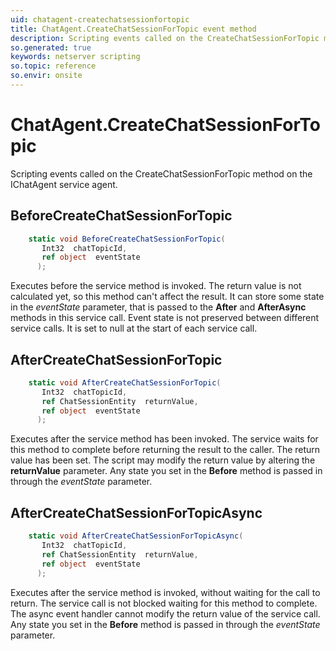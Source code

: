 ```yaml
---
uid: chatagent-createchatsessionfortopic
title: ChatAgent.CreateChatSessionForTopic event method
description: Scripting events called on the CreateChatSessionForTopic method on the ChatAgent service agent.
so.generated: true
keywords: netserver scripting
so.topic: reference
so.envir: onsite
---
```

# ChatAgent.CreateChatSessionForTopic

Scripting events called on the <see cref='M:IChatAgent.CreateChatSessionForTopic'>CreateChatSessionForTopic</see> method on the <see cref='IChatAgent'>IChatAgent</see>  service agent.

## BeforeCreateChatSessionForTopic
```cs
    static void BeforeCreateChatSessionForTopic(
       Int32  chatTopicId,
       ref object  eventState
      );
```
Executes before the service method is invoked.
The return value is not calculated yet, so this method can't affect the result.
It can store some state in the *eventState* parameter, that is passed to the **After** and **AfterAsync** methods in this service call.
Event state is not preserved between different service calls. It is set to null at the start of each service call.
## AfterCreateChatSessionForTopic
```cs
    static void AfterCreateChatSessionForTopic(
       Int32  chatTopicId,
       ref ChatSessionEntity  returnValue,
       ref object  eventState
      );
```
Executes after the service method has been invoked. The service waits for this method to complete before returning the result to the caller.
The return value has been set. The script may modify the return value by altering the **returnValue** parameter.
Any state you set in the **Before** method is passed in through the *eventState* parameter.
## AfterCreateChatSessionForTopicAsync
```cs
    static void AfterCreateChatSessionForTopicAsync(
       Int32  chatTopicId,
       ref ChatSessionEntity  returnValue,
       ref object  eventState
      );
```
Executes after the service method is invoked, without waiting for the call to return.
The service call is not blocked waiting for this method to complete.
The async event handler cannot modify the return value of the service call.
Any state you set in the **Before** method is passed in through the *eventState* parameter.


